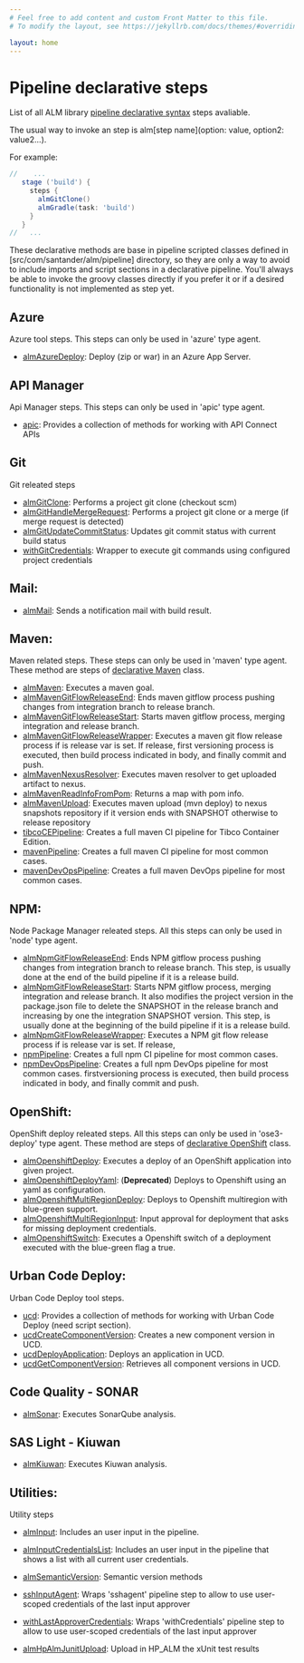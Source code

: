 ```yaml
---
# Feel free to add content and custom Front Matter to this file.
# To modify the layout, see https://jekyllrb.com/docs/themes/#overriding-theme-defaults

layout: home
---
```

# Pipeline declarative steps

List of all ALM library [pipeline declarative syntax]((https://jenkins.io/doc/book/pipeline/syntax/)) steps avaliable.

The usual way to invoke an step is alm[step name](option: value, option2: value2...).

For example:

```groovy
//    ...
   stage ('build') {
     steps {
       almGitClone()
       almGradle(task: 'build')
     }
   }
//   ...
```

These declarative methods are base in pipeline scripted classes defined in
[src/com/santander/alm/pipeline] directory, so they are only a way to avoid to include imports
and script sections in a declarative pipeline. You'll always be able to invoke the groovy classes
 directly if you prefer it or if a desired functionality is not implemented as step yet. 

## Azure
Azure tool steps. This steps can only be used in 'azure' type agent.
* [almAzureDeploy](./almAzureDeploy): Deploy (zip or war) in an Azure App Server.

## API Manager
Api Manager steps. This steps can only be used in 'apic' type agent.
* [apic](./apic): Provides a collection of methods for working with API Connect APIs
      
## Git
Git releated steps
* [almGitClone](./almGitClone): Performs a project git clone (checkout scm)
* [almGitHandleMergeRequest](./almGitHandleMergeRequest): Performs a project git clone or a merge (if merge request is detected)
* [almGitUpdateCommitStatus](./almGitUpdateCommitStatus): Updates git commit status with current build status
* [withGitCredentials](./withGitCredentials): Wrapper to execute git commands using configured project credentials
      
## Mail:
* [almMail](./almMail): Sends a notification mail with build result.
        
## Maven:
Maven related steps. These steps can only be used in 'maven' type agent. These method are steps of [declarative Maven](https://github.alm.europe.cloudcenter.corp/ALMOne/pipeline-library/wiki/pipeline#maven) class.
* [almMaven](./almMaven): Executes a maven goal.
* [almMavenGitFlowReleaseEnd](./almMavenGitFlowReleaseEnd): Ends maven gitflow process pushing changes from integration branch to release branch. 
* [almMavenGitFlowReleaseStart](./almMavenGitFlowReleaseStart): Starts maven gitflow process, merging integration and release branch.
* [almMavenGitFlowReleaseWrapper](./almMavenGitFlowReleaseWrapper): Executes a maven git flow release process if  is release var is set. If release, first                                                                            versioning process is executed, then build process indicated in body, and finally commit and push.  
* [almMavenNexusResolver](./almMavenNexusResolver): Executes maven resolver to get uploaded artifact to nexus. 
* [almMavenReadInfoFromPom](./almMavenReadInfoFromPom): Returns a map with pom info.
* [almMavenUpload](./almMavenUpload): Executes maven upload (mvn deploy) to nexus snapshots repository if it version ends with SNAPSHOT otherwise to release repository
* [tibcoCEPipeline](./tibcoCEPipeline): Creates a full maven CI pipeline for Tibco Container Edition.
* [mavenPipeline](./mavenPipeline): Creates a full maven CI pipeline for most common cases.
* [mavenDevOpsPipeline](./mavenDevOpsPipeline): Creates a full maven DevOps pipeline for most common cases.
 
## NPM:
Node Package Manager releated steps. All this steps can only be used in 'node' type agent.
* [almNpmGitFlowReleaseEnd](./almNpmGitFlowReleaseEnd): Ends NPM gitflow process pushing changes from integration branch to release branch. This step, is usually done at the end of the build pipeline if it is a release build.
* [almNpmGitFlowReleaseStart](./almNpmGitFlowReleaseStart): Starts NPM gitflow process,  merging integration and release branch. It also modifies the project version in the package.json file to delete the SNAPSHOT in the release branch and increasing by one the integration SNAPSHOT version. This step, is usually done at the beginning of the build pipeline if it is a release build.
* [almNpmGitFlowReleaseWrapper](./almNpmGitFlowReleaseWrapper): Executes a NPM git flow release process if  is release var is set. If release,
* [npmPipeline](./npmPipeline): Creates a full npm CI pipeline for most common cases.
* [npmDevOpsPipeline](./npmDevOpsPipeline): Creates a full npm DevOps pipeline for most common cases.
firstversioning process is executed, then build process indicated in body, and finally commit and push.

## OpenShift:
OpenShift deploy releated steps. All this steps can only be used in 'ose3-deploy' type agent.
These method are steps of [declarative OpenShift](https://github.alm.europe.cloudcenter.corp/ALMOne/pipeline-library/wiki/pipeline#openshift) class.
* [almOpenshiftDeploy](./almOpenshiftDeploy): Executes a deploy of an OpenShift application into given project.
* [almOpenshiftDeployYaml](./almOpenshiftDeployYaml): (**Deprecated**) Deploys to Openshift using an yaml as configuration.
* [almOpenshiftMultiRegionDeploy](./almOpenshiftMultiRegionDeploy): Deploys to Openshift multiregion with blue-green support.
* [almOpenshiftMultiRegionInput](./almOpenshiftMultiRegionInput): Input approval for deployment that asks for missing deployment credentials.   
* [almOpenshiftSwitch](./almOpenshiftSwitch): Executes a Openshift switch of a deployment executed with the blue-green flag a true.

## Urban Code Deploy:
Urban Code Deploy tool steps. 
* [ucd](./ucd): Provides a collection of methods for working with Urban Code Deploy (need script section).
* [ucdCreateComponentVersion](./ucdCreateComponentVersion): Creates a new component version in UCD.
* [ucdDeployApplication](./ucdDeployApplication): Deploys an application in UCD.
* [ucdGetComponentVersion](./ucdGetComponentVersion): Retrieves all component versions in UCD.

## Code Quality - SONAR
* [almSonar](./almSonar): Executes SonarQube analysis.

## SAS Light - Kiuwan 
* [almKiuwan](./almKiuwan): Executes Kiuwan analysis.

## Utilities:
Utility steps
* [almInput](https://github.alm.europe.cloudcenter.corp/ALMOne/pipeline-library/wiki/almInput): Includes an user input in the pipeline.
* [almInputCredentialsList](https://github.alm.europe.cloudcenter.corp/ALMOne/pipeline-library/wiki//almInputCredentialsList): Includes an user input in the pipeline that shows a list with all current user credentials.
* [almSemanticVersion](https://github.alm.europe.cloudcenter.corp/ALMOne/pipeline-library/wiki//almSemanticVersion): Semantic version methods

* [sshInputAgent](https://github.alm.europe.cloudcenter.corp/ALMOne/pipeline-library/wiki//sshInputAgent): Wraps 'sshagent' pipeline step to allow to use user-scoped credentials of the last input approver 
* [withLastApproverCredentials](https://github.alm.europe.cloudcenter.corp/ALMOne/pipeline-library/wiki//withLastApproverCredentials): Wraps 'withCredentials' pipeline step to allow to use user-scoped credentials of the last input approver
* [almHpAlmJunitUpload](https://github.alm.europe.cloudcenter.corp/ALMOne/pipeline-library/wiki//almHpAlmJunitUpload): Upload in HP_ALM the xUnit test results
